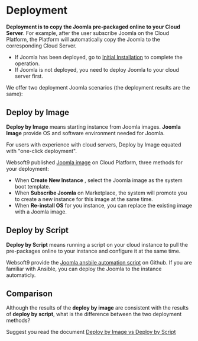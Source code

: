 # Deployment

**Deployment is to copy the Joomla pre-packaged online to your Cloud Server**. For example, after the user subscribe Joomla on the Cloud Platform, the Platform will automatically copy the Joomla to the corresponding Cloud Server.

- If Joomla has been deployed, go to [Initial Installation](/zh/stack-installation.md) to complete the operation.
- If Joomla is not deployed, you need to deploy Joomla to your cloud server first.

We offer two deployment Joomla scenarios (the deployment results are the same):

## Deploy by Image

**Deploy by Image** means starting instance from Joomla images. **Joomla Image** provide OS and software environment needed for Joomla.

For users with experience with cloud servers, Deploy by Image equated with "one-click deployment". 

Websoft9 published [Joomla image](https://apps.websoft9.com/joomla) on Cloud Platform, three methods for your deployment:

* When **Create New Instance** , select the Joomla image as the system boot template.
* When **Subscribe Joomla** on Marketplace, the system will promote you to create a new instance for this image at the same time.
* When **Re-install OS** for you instance, you can replace the existing image with a Joomla image.

## Deploy by Script

**Deploy by Script** means running a script on your cloud instance to pull the pre-packages online to your instance and configure it at the same time.

Websoft9 provide the [Joomla ansbile automation script](https://github.com/Websoft9/ansible-joomla) on Github. If you are familiar with Ansible, you can deploy the Joomla to the instance automaticly.

## Comparison

Although the results of the **deploy by image** are consistent with the results of **deploy by script**, what is the difference between the two deployment methods?

Suggest you read the document [Deploy by Image vs Deploy by Script](https://support.websoft9.com/docs/faq/bz-product.html#deployment-comparison)